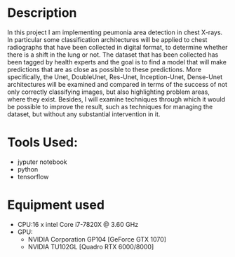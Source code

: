 # Description 

In this project I am implementing peumonia area detection in chest X-rays. In particular 
some classification architectures will be applied to chest radiographs that have been
collected in digital format, to determine whether there is a shift in the
lung or not. The dataset that has been collected has been tagged by health experts 
and the goal is to find a model that will make predictions that are as close as possible to
these predictions. More specifically, the Unet, DoubleUnet, Res-Unet, Inception-Unet, Dense-Unet 
architectures will be examined and compared in terms of the success of not only correctly 
classifying images, but also highlighting problem areas, where they exist. Besides, 
I will examine techniques through which it would be possible to improve the result, such as
techniques for managing the dataset, but without any substantial intervention in it.

# Tools Used: 
- jyputer notebook 
- python
- tensorflow

# Equipment used
- CPU:16 x intel Core i7-7820X @ 3.60 GHz
- GPU:
  - NVIDIA Corporation GP104 [GeForce GTX 1070]
  - NVIDIA TU102GL [Quadro RTX 6000/8000]

